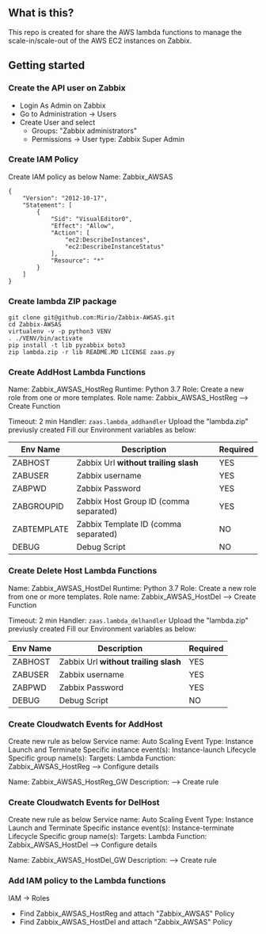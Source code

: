 ## What is this?
This repo is created for share the AWS lambda functions to manage the scale-in/scale-out of the AWS EC2 instances on Zabbix.

## Getting started
### Create the API user on Zabbix
* Login As Admin on Zabbix
* Go to Administration -> Users
* Create User and select
  * Groups: "Zabbix administrators"
  * Permissions -> User type: Zabbix Super Admin

### Create IAM Policy
Create IAM policy as below
Name: Zabbix_AWSAS
```
{
    "Version": "2012-10-17",
    "Statement": [
        {
            "Sid": "VisualEditor0",
            "Effect": "Allow",
            "Action": [
                "ec2:DescribeInstances",
                "ec2:DescribeInstanceStatus"
            ],
            "Resource": "*"
        }
    ]
}
```

### Create lambda ZIP package
```
git clone git@github.com:Mirio/Zabbix-AWSAS.git
cd Zabbix-AWSAS
virtualenv -v -p python3 VENV
. ./VENV/bin/activate
pip install -t lib pyzabbix boto3
zip lambda.zip -r lib README.MD LICENSE zaas.py
```


### Create AddHost Lambda Functions
Name: Zabbix_AWSAS_HostReg
Runtime: Python 3.7
Role: Create a new role from one or more templates.
Role name: Zabbix_AWSAS_HostReg
--> Create Function

Timeout: 2 min
Handler: `zaas.lambda_addhandler`
Upload the "lambda.zip" previusly created
Fill our Environment variables as below:

| Env Name | Description | Required |
| ---- | ---- | ---- |
| ZABHOST | Zabbix Url **without trailing slash** | YES |
| ZABUSER | Zabbix username | YES |
| ZABPWD | Zabbix Password | YES |
| ZABGROUPID | Zabbix Host Group ID (comma separated) | YES |
| ZABTEMPLATE | Zabbix Template ID (comma separated) | NO |
| DEBUG | Debug Script | NO |

### Create Delete Host Lambda Functions
Name: Zabbix_AWSAS_HostDel
Runtime: Python 3.7
Role: Create a new role from one or more templates.
Role name: Zabbix_AWSAS_HostDel
--> Create Function

Timeout: 2 min
Handler: `zaas.lambda_delhandler`
Upload the "lambda.zip" previusly created
Fill our Environment variables as below:

| Env Name | Description | Required |
| ---- | ---- | ---- |
| ZABHOST | Zabbix Url **without trailing slash** | YES |
| ZABUSER | Zabbix username | YES |
| ZABPWD | Zabbix Password | YES |
| DEBUG | Debug Script | NO |

### Create Cloudwatch Events for AddHost
Create new rule as below
Service name: Auto Scaling
Event Type: Instance Launch and Terminate
Specific instance event(s): Instance-launch Lifecycle
Specific group name(s): <Add your Target Group>
Targets: Lambda Function: Zabbix_AWSAS_HostReg
--> Configure details

Name: Zabbix_AWSAS_HostReg_GW
Description: <foo>
--> Create rule

### Create Cloudwatch Events for DelHost
Create new rule as below
Service name: Auto Scaling
Event Type: Instance Launch and Terminate
Specific instance event(s): Instance-terminate Lifecycle
Specific group name(s): <Add your Target Group>
Targets: Lambda Function: Zabbix_AWSAS_HostDel
--> Configure details

Name: Zabbix_AWSAS_HostDel_GW
Description: <foo>
--> Create rule

### Add IAM policy to the Lambda functions
IAM -> Roles
* Find Zabbix_AWSAS_HostReg and attach "Zabbix_AWSAS" Policy
* Find Zabbix_AWSAS_HostDel and attach "Zabbix_AWSAS" Policy 
